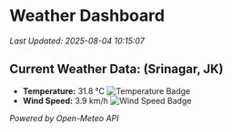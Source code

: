 
# Weather Dashboard

_Last Updated: 2025-08-04 10:15:07_

## Current Weather Data: (Srinagar, JK)
- **Temperature:** 31.8 °C ![Temperature Badge](https://img.shields.io/badge/Temperature-High%20Temp-orange)
- **Wind Speed:** 3.9 km/h ![Wind Speed Badge](https://img.shields.io/badge/Wind%20Speed-Light%20Wind-blue)

*Powered by Open-Meteo API*
